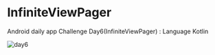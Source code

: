 # InfiniteViewPager
Android daily app Challenge Day6(InfiniteViewPager) : Language Kotlin

![day6](https://user-images.githubusercontent.com/21023833/36539139-cb9badc0-17fb-11e8-9630-28e7764d12f6.gif)

